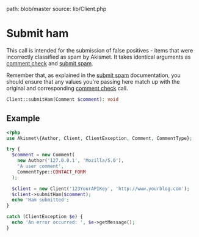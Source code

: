 path: blob/master
source: lib/Client.php

# Submit ham
This call is intended for the submission of false positives - items that were incorrectly classified as spam by Akismet. It takes identical arguments as [comment check](comment-check.md) and [submit spam](submit-spam.md).

Remember that, as explained in the [submit spam](submit-spam.md) documentation, you should ensure that any values you're passing here match up with the original and corresponding [comment check](comment-check.md) call.

```php
Client::submitHam(Comment $comment): void
```

## Example

```php
<?php
use Akismet\{Author, Client, ClientException, Comment, CommentType};

try {
  $comment = new Comment(
    new Author('127.0.0.1', 'Mozilla/5.0'),
    'A user comment',
    CommentType::CONTACT_FORM
  );

  $client = new Client('123YourAPIKey', 'http://www.yourblog.com');
  $client->submitHam($comment);
  echo 'Ham submitted';
}

catch (ClientException $e) {
  echo 'An error occurred: ', $e->getMessage();
}
```
